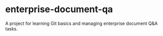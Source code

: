 # enterprise-document-qa
A project for learning Git basics and managing enterprise document Q&amp;A tasks.
